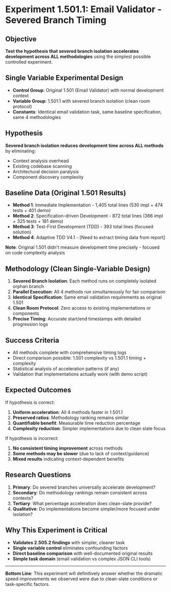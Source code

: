 # Experiment 1.501.1: Email Validator - Severed Branch Timing

## Objective
**Test the hypothesis that severed branch isolation accelerates development across ALL methodologies** using the simplest possible controlled experiment.

## Single Variable Experimental Design
- **Control Group**: Original 1.501 (Email Validator) with normal development context
- **Variable Group**: 1.501.1 with severed branch isolation (clean room protocol)
- **Constants**: Identical email validation task, same baseline specification, same 4 methodologies

## Hypothesis
**Severed branch isolation reduces development time across ALL methods** by eliminating:
- Context analysis overhead
- Existing codebase scanning
- Architectural decision paralysis
- Component discovery complexity

## Baseline Data (Original 1.501 Results)
- **Method 1**: Immediate Implementation - 1,405 total lines (530 impl + 474 tests + 401 demo)
- **Method 2**: Specification-driven Development - 872 total lines (366 impl + 325 tests + 181 demo)
- **Method 3**: Test-First Development (TDD) - 393 total lines (focused solution)
- **Method 4**: Adaptive TDD V4.1 - [Need to extract timing data from report]

**Note**: Original 1.501 didn't measure development time precisely - focused on code complexity analysis

## Methodology (Clean Single-Variable Design)
1. **Severed Branch Isolation**: Each method runs on completely isolated orphan branch
2. **Parallel Execution**: All 4 methods run simultaneously for fair comparison
3. **Identical Specification**: Same email validation requirements as original 1.501
4. **Clean Room Protocol**: Zero access to existing implementations or components
5. **Precise Timing**: Accurate start/end timestamps with detailed progression logs

## Success Criteria
- All methods complete with comprehensive timing logs
- Direct comparison possible: 1.501 complexity vs 1.501.1 timing + complexity
- Statistical analysis of acceleration patterns (if any)
- Validation that implementations actually work (with demo script)

## Expected Outcomes
If hypothesis is correct:
1. **Uniform acceleration**: All 4 methods faster in 1.501.1
2. **Preserved ratios**: Methodology ranking remains similar
3. **Quantifiable benefit**: Measurable time reduction percentage
4. **Complexity reduction**: Simpler implementations due to clean slate focus

If hypothesis is incorrect:
1. **No consistent timing improvement** across methods
2. **Some methods may be slower** (due to lack of context/guidance)
3. **Mixed results** indicating context-dependent benefits

## Research Questions
1. **Primary**: Do severed branches universally accelerate development?
2. **Secondary**: Do methodology rankings remain consistent across contexts?
3. **Tertiary**: What percentage acceleration does clean-slate provide?
4. **Qualitative**: Do implementations become simpler/more focused under isolation?

## Why This Experiment is Critical
- **Validates 2.505.2 findings** with simpler, cleaner task
- **Single variable control** eliminates confounding factors
- **Direct baseline comparison** with well-documented original results
- **Simple task domain** (email validation vs complex JSON CLI tools)

---

**Bottom Line**: This experiment will definitively answer whether the dramatic speed improvements we observed were due to clean-slate conditions or task-specific factors.